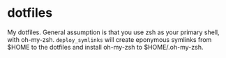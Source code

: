 # dotfiles

My dotfiles. General assumption is that you use zsh as your primary shell, with oh-my-zsh.
`deploy_symlinks` will create eponymous symlinks from $HOME to the dotfiles and install
oh-my-zsh to $HOME/.oh-my-zsh.
